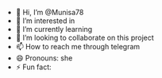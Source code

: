 - 👋 Hi, I’m @Munisa78
- 👀 I’m interested in 
- 🌱 I’m currently learning 
- 💞️ I’m looking to collaborate on this project
- 📫 How to reach me through telegram
- 😄 Pronouns: she
- ⚡ Fun fact: 

<!---
Munisa78/Munisa78 is a ✨ special ✨ repository because its `README.md` (this file) appears on your GitHub profile.
You can click the Preview link to take a look at your changes.
--->
